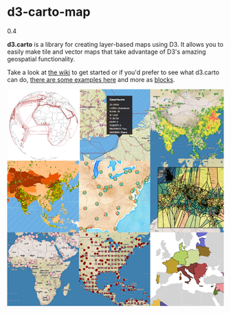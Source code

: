 d3-carto-map
======

0.4

**d3.carto** is a library for creating layer-based maps using D3. It allows you to easily make tile and vector maps that take advantage of D3's amazing geospatial functionality.

Take a look at [the wiki](https://github.com/emeeks/d3-carto-map/wiki) to get started or if you'd prefer to see what d3.carto can do, [there are some examples here](https://github.com/emeeks/d3-carto-map/wiki/Examples) and more as [blocks](http://bl.ocks.org/emeeks).

[![d3.carto examples](d3cartoexample.png "d3.carto examples")](https://github.com/emeeks/d3-carto-map/wiki/Examples)